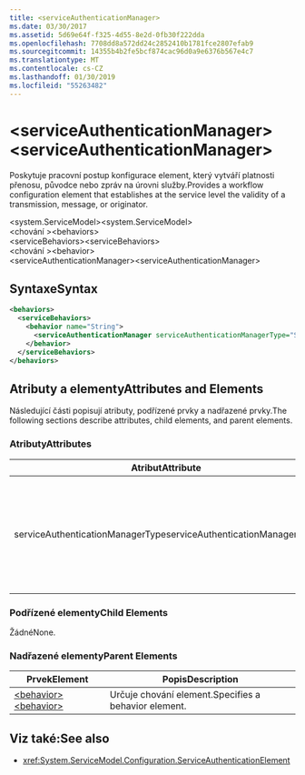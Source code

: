 ```yaml
---
title: <serviceAuthenticationManager>
ms.date: 03/30/2017
ms.assetid: 5d69e64f-f325-4d55-8e2d-0fb30f222dda
ms.openlocfilehash: 7708dd8a572dd24c2852410b1781fce2807efab9
ms.sourcegitcommit: 14355b4b2fe5bcf874cac96d0a9e6376b567e4c7
ms.translationtype: MT
ms.contentlocale: cs-CZ
ms.lasthandoff: 01/30/2019
ms.locfileid: "55263482"
---
```

# <a name="serviceauthenticationmanager"></a><span data-ttu-id="df1a2-101">\<serviceAuthenticationManager></span><span class="sxs-lookup"><span data-stu-id="df1a2-101">\<serviceAuthenticationManager></span></span>
<span data-ttu-id="df1a2-102">Poskytuje pracovní postup konfigurace element, který vytváří platnosti přenosu, původce nebo zpráv na úrovni služby.</span><span class="sxs-lookup"><span data-stu-id="df1a2-102">Provides a workflow configuration element that establishes at the service level the validity of a transmission, message, or originator.</span></span>  
  
<span data-ttu-id="df1a2-103">\<system.ServiceModel></span><span class="sxs-lookup"><span data-stu-id="df1a2-103">\<system.ServiceModel></span></span>  
<span data-ttu-id="df1a2-104">\<chování ></span><span class="sxs-lookup"><span data-stu-id="df1a2-104">\<behaviors></span></span>  
<span data-ttu-id="df1a2-105">\<serviceBehaviors></span><span class="sxs-lookup"><span data-stu-id="df1a2-105">\<serviceBehaviors></span></span>  
<span data-ttu-id="df1a2-106">\<chování ></span><span class="sxs-lookup"><span data-stu-id="df1a2-106">\<behavior></span></span>  
<span data-ttu-id="df1a2-107">\<serviceAuthenticationManager></span><span class="sxs-lookup"><span data-stu-id="df1a2-107">\<serviceAuthenticationManager></span></span>  
  
## <a name="syntax"></a><span data-ttu-id="df1a2-108">Syntaxe</span><span class="sxs-lookup"><span data-stu-id="df1a2-108">Syntax</span></span>  
  
```xml  
<behaviors>
  <serviceBehaviors>
    <behavior name="String">
      <serviceAuthenticationManager serviceAuthenticationManagerType="String" />
    </behavior>
  </serviceBehaviors>
</behaviors>
```  
  
## <a name="attributes-and-elements"></a><span data-ttu-id="df1a2-109">Atributy a elementy</span><span class="sxs-lookup"><span data-stu-id="df1a2-109">Attributes and Elements</span></span>  
 <span data-ttu-id="df1a2-110">Následující části popisují atributy, podřízené prvky a nadřazené prvky.</span><span class="sxs-lookup"><span data-stu-id="df1a2-110">The following sections describe attributes, child elements, and parent elements.</span></span>  
  
### <a name="attributes"></a><span data-ttu-id="df1a2-111">Atributy</span><span class="sxs-lookup"><span data-stu-id="df1a2-111">Attributes</span></span>  
  
|<span data-ttu-id="df1a2-112">Atribut</span><span class="sxs-lookup"><span data-stu-id="df1a2-112">Attribute</span></span>|<span data-ttu-id="df1a2-113">Popis</span><span class="sxs-lookup"><span data-stu-id="df1a2-113">Description</span></span>|  
|---------------|-----------------|  
|<span data-ttu-id="df1a2-114">serviceAuthenticationManagerType</span><span class="sxs-lookup"><span data-stu-id="df1a2-114">serviceAuthenticationManagerType</span></span>|<span data-ttu-id="df1a2-115">Řetězec, který určuje typ zásady ověřování pro aktuální chování.</span><span class="sxs-lookup"><span data-stu-id="df1a2-115">A string that specifies the type of the authentication policy for the current behavior.</span></span>|  
  
### <a name="child-elements"></a><span data-ttu-id="df1a2-116">Podřízené elementy</span><span class="sxs-lookup"><span data-stu-id="df1a2-116">Child Elements</span></span>  
 <span data-ttu-id="df1a2-117">Žádné</span><span class="sxs-lookup"><span data-stu-id="df1a2-117">None.</span></span>  
  
### <a name="parent-elements"></a><span data-ttu-id="df1a2-118">Nadřazené elementy</span><span class="sxs-lookup"><span data-stu-id="df1a2-118">Parent Elements</span></span>  
  
|<span data-ttu-id="df1a2-119">Prvek</span><span class="sxs-lookup"><span data-stu-id="df1a2-119">Element</span></span>|<span data-ttu-id="df1a2-120">Popis</span><span class="sxs-lookup"><span data-stu-id="df1a2-120">Description</span></span>|  
|-------------|-----------------|  
|[<span data-ttu-id="df1a2-121">\<behavior></span><span class="sxs-lookup"><span data-stu-id="df1a2-121">\<behavior></span></span>](../../../../../docs/framework/configure-apps/file-schema/wcf/behavior-of-endpointbehaviors.md)|<span data-ttu-id="df1a2-122">Určuje chování element.</span><span class="sxs-lookup"><span data-stu-id="df1a2-122">Specifies a behavior element.</span></span>|  
  
## <a name="see-also"></a><span data-ttu-id="df1a2-123">Viz také:</span><span class="sxs-lookup"><span data-stu-id="df1a2-123">See also</span></span>
- <xref:System.ServiceModel.Configuration.ServiceAuthenticationElement>
